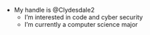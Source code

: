 - My handle is @Clydesdale2
  - I’m interested in code and cyber security
  - I’m currently a computer science major

<!---
Clydesdale2/Clydesdale2 is a ✨ special ✨ repository because its `README.md` (this file) appears on your GitHub profile.
You can click the Preview link to take a look at your changes.
--->
